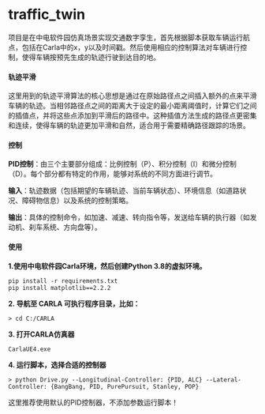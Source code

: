 #                             traffic_twin

项目是在中电软件园仿真场景实现交通数字孪生，首先根据脚本获取车辆运行航点，包括在Carla中的x，y以及时间戳。然后使用相应的控制算法对车辆进行控制，使得车辆按预先生成的轨迹行驶到达目的地。

#### 轨迹平滑

这里用到的轨迹平滑算法的核心思想是通过在原始路径点之间插入额外的点来平滑车辆的轨迹。当相邻路径点之间的距离大于设定的最小距离阈值时，计算它们之间的插值点，并将这些点添加到平滑后的路径中。这种插值方法生成的路径点更密集和连续，使得车辆的轨迹更加平滑和自然，适合用于需要精确路径跟踪的场景。

#### 控制

**PID控制**：由三个主要部分组成：比例控制（P）、积分控制（I）和微分控制（D）。每个部分都有特定的作用，能够对系统的不同方面进行调节。

**输入**：轨迹数据（包括期望的车辆轨迹、当前车辆状态）、环境信息（如道路状况、障碍物信息）以及系统的控制策略。

**输出**：具体的控制命令，如加速、减速、转向指令等，发送给车辆的执行器（如发动机、刹车系统、方向盘等）。

#### 使用

**1.使用中电软件园Carla环境，然后创建Python 3.8的虚拟环境。**

```
pip install -r requirements.txt
pip install matplotlib==2.2.2
```

**2. 导航至 CARLA 可执行程序目录，比如：**

```
> cd C:/CARLA
```

**3. 打开CARLA仿真器**

```
CarlaUE4.exe 
```

**4. 运行脚本，选择合适的控制器**

```
> python Drive.py --Longitudinal-Controller: {PID, ALC} --Lateral-Controller: {BangBang, PID, PurePursuit, Stanley, POP}
```

这里推荐使用默认的PID控制器，不添加参数运行脚本！